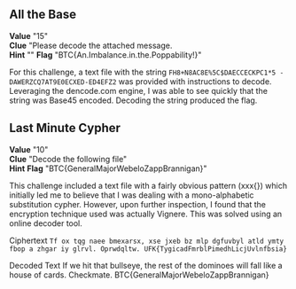 ## All the Base  
**Value** "15"  
**Clue** "Please decode the attached message.  
**Hint** ""
**Flag** "BTC{An.Imbalance.in.the.Poppability!}"  

For this challenge, a text file with the string 
`FH8+N8AC8E%5C$DAECCECKPC1*5 -DAWERZCQ7AT9E0ECXED-ED4EFZ2` 
was provided with instructions to decode.  Leveraging the dencode.com engine, I was able to see quickly that the string was Base45 encoded.  Decoding the string produced the flag. 

## Last Minute Cypher  
**Value** "10"  
**Clue** "Decode the following file"  
**Hint**
**Flag** "BTC{GeneralMajorWebeloZappBrannigan}"  

This challenge included a text file with a fairly obvious pattern (xxx{}) which initially led me to believe that I was dealing with a mono-alphabetic substitution cypher.  However, upon further inspection, I found that the encryption technique used was actually Vignere.  This was solved using an online decoder tool. 

Ciphertext
`Tf ox tqg naee bmexarsx, xse jxeb bz mlp dgfuvbyl atld ymty fbop a zhgar iy glrvl. Oprwdqltw. UFK{TygicadFmrblPimedhLicjUvlnfbsia}`

Decoded Text
If we hit that bullseye, the rest of the dominoes will fall like a house of cards. Checkmate. BTC{GeneralMajorWebeloZappBrannigan}

